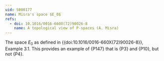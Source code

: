 ```yaml
---
uid: S000177
name: Misra's space $E_0$
refs:
  - doi: 10.1016/0016-660X(72)90026-8
    name: A topological view of P-spaces (A. Misra)
---
```


The space $E_0$ as defined in {{doi:10.1016/0016-660X(72)90026-8}}, Example 3.1.  This provides an example of {P147} that is {P3} and {P10}, but not {P4}.
